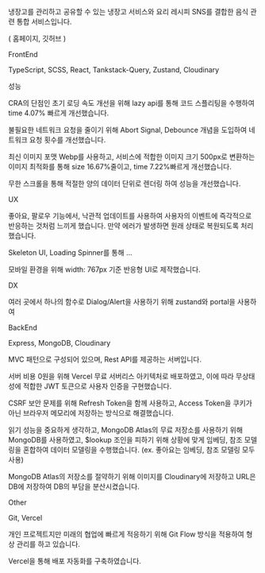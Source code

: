냉장고를 관리하고 공유할 수 있는 냉장고 서비스와 요리 레시피 SNS를 결합한 음식 관련 통합 서비스입니다.

( 홈페이지, 깃허브 )

FrontEnd

TypeScript, SCSS, React, Tankstack-Query, Zustand, Cloudinary

성능

CRA의 단점인 초기 로딩 속도 개선을 위해 lazy api를 통해 코드 스플리팅을 수행하여 time 4.07% 빠르게 개선했습니다.

불필요한 네트워크 요청을 줄이기 위해 Abort Signal, Debounce  개념을 도입하여 네트워크 요청 횟수를 개선했습니다.

최신 이미지 포맷 Webp를 사용하고, 서비스에 적합한 이미지 크기 500px로 변환하는 이미지 최적화를 통해 size 16.67%줄이고, time 7.22%빠르게 개선했습니다.

무한 스크롤을 통해 적절한 양의 데이터 단위로 렌더링 하여 성능을 개선했습니다.

UX

좋아요, 팔로우 기능에서, 낙관적 업데이트를 사용하여 사용자의 이벤트에 즉각적으로 반응하는 것처럼 느끼게 했습니다. 만약 에러가 발생하면 원래 상태로 복원되도록 처리했습니다. 

Skeleton UI, Loading Spinner를 통해 ...

모바일 환경을 위해 width: 767px 기준 반응형 UI로 제작했습니다.

DX

여러 곳에서 하나의 함수로 Dialog/Alert을 사용하기 위해 zustand와 portal을 사용하여

BackEnd

Express, MongoDB, Cloudinary

MVC 패턴으로 구성되어 있으며, Rest API를 제공하는 서버입니다.

서버 비용 0원을 위해 Vercel 무료 서버리스 아키텍처로 배포하였고, 이에 따라 무상태성에 적합한 JWT 토큰으로 사용자 인증을 구현했습니다.

CSRF 보안 문제를 위해 Refresh Token을 함께 사용하고, Access Token을 쿠키가 아닌 브라우저 메모리에 저장하는 방식으로 해결했습니다.

읽기 성능을 중요하게 생각하고, MongoDB Atlas의 무료 저장소를 사용하기 위해 MongoDB를 사용하였고, $lookup 조인을 피하기 위해 상황에 맞게 임베딩, 참조 모델링을 혼합하여 데이터 모델링을 수행했습니다. (ex. 좋아요는 임베딩, 참조 모델링 모두 사용)

MongoDB Atlas의 저장소를 절약하기 위해 이미지를 Cloudinary에 저장하고 URL은 DB에 저장하여 DB의 부담을 분산시켰습니다.

Other

Git, Vercel

개인 프로젝트지만 미래의 협업에 빠르게 적응하기 위해 Git Flow 방식을 적용하여 형상 관리를 하고 있습니다.

Vercel을 통해 배포 자동화를 구축하였습니다.
